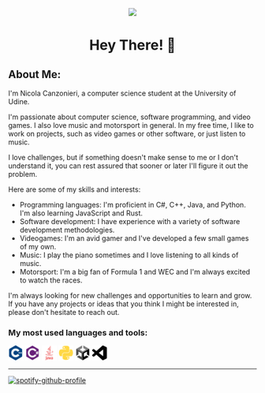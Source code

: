 <div id="header" align="center">
  <img src="https://blush.design/api/download?shareUri=gOQmDIbiN6fKcRiU&c=Skin_0%7Eedb98a&w=800&h=800&fm=png" width="150"/>
</div>

<h1 align="center">
  Hey There! 👋
</h1>

## About Me:

I'm Nicola Canzonieri, a computer science student at the University of Udine. 

I'm passionate about computer science, software programming, and video games. I also love music and motorsport in general.
In my free time, I like to work on projects, such as video games or other software, or just listen to music. 

I love challenges, but if something doesn't make sense to me or I don't understand it, you can rest assured that sooner or later I'll figure it out the problem.

Here are some of my skills and interests:

* Programming languages: I'm proficient in C#, C++, Java, and Python. I'm also learning JavaScript and Rust.
* Software development: I have experience with a variety of software development methodologies.
* Videogames: I'm an avid gamer and I've developed a few small games of my own.
* Music: I play the piano sometimes and I love listening to all kinds of music.
* Motorsport: I'm a big fan of Formula 1 and WEC and I'm always excited to watch the races.


I'm always looking for new challenges and opportunities to learn and grow. If you have any projects or ideas that you think I might be interested in, please don't hesitate to reach out.


### My most used languages and tools:
<div>
  <img src="https://github.com/devicons/devicon/blob/master/icons/cplusplus/cplusplus-plain.svg" width="30"/>
  <img src="https://github.com/devicons/devicon/blob/master/icons/csharp/csharp-plain.svg" width="30"/>
  <img src="https://github.com/devicons/devicon/blob/master/icons/java/java-plain-wordmark.svg" width="30"/>
  <img src="https://github.com/devicons/devicon/blob/master/icons/python/python-plain.svg" width="30"/>
  <img src="https://github.com/devicons/devicon/blob/master/icons/unity/unity-original.svg" width="30"/>
  <img src="https://github.com/devicons/devicon/blob/master/icons/vscode/vscode-plain.svg" width="30"/>
</div>

---

[![spotify-github-profile](https://spotify-github-profile.vercel.app/api/view?uid=ddecxewat5jk5h2mcbne1a4p9&cover_image=true&theme=default&show_offline=false&background_color=121212&interchange=false&bar_color_cover=true)](https://github.com/kittinan/spotify-github-profile)

<!--
**nicolacanzonieri/nicolacanzonieri** is a ✨ _special_ ✨ repository because its `README.md` (this file) appears on your GitHub profile.

Here are some ideas to get you started:

- 🔭 I’m currently working on ...
- 🌱 I’m currently learning ...
- 👯 I’m looking to collaborate on ...
- 🤔 I’m looking for help with ...
- 💬 Ask me about ...
- 📫 How to reach me: ...
- 😄 Pronouns: ...
- ⚡ Fun fact: ...
-->
